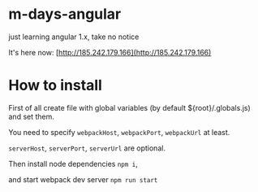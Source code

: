 # m-days-angular
just learning angular 1.x, take no notice

It's here now: 
[http://185.242.179.166](http://185.242.179.166)

# How to install

First of all create file with global variables 
(by default ${root}/.globals.js)
and set them.

You need to specify 
```webpackHost```, 
```webpackPort```,
```webpackUrl```
at least.

```serverHost```,
```serverPort```,
```serverUrl```
are optional.

Then install node dependencies ```npm i```, 

and start webpack dev server ```npm run start```